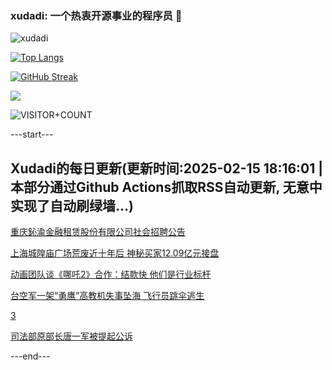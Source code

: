 ### xudadi: 一个热衷开源事业的程序员 👋

![xudadi](https://github-readme-stats-git-masterorgs-github-readme-stats-team.vercel.app/api?username=xudadi)

[![Top Langs](https://github-readme-stats.vercel.app/api/top-langs/?username=xudadi)](https://github.com/anuraghazra/github-readme-stats)

[![GitHub Streak](https://streak-stats.demolab.com?user=xudadi&locale=zh_Hans)](https://git.io/streak-stats)

![](https://raw.githubusercontent.com/xudadi/xudadi/main/assets/github-contribution-grid-snake.svg)

![VISITOR+COUNT](https://komarev.com/ghpvc/?username=xudadi&label=VISITOR+COUNT)


---start---

## Xudadi的每日更新(更新时间:2025-02-15 18:16:01 | 本部分通过Github Actions抓取RSS自动更新, 无意中实现了自动刷绿墙...)

[重庆鈊渝金融租赁股份有限公司社会招聘公告](https://www.gongkaoleida.com/article/2288821)

[上海城隍庙广场荒废近十年后 神秘买家12.09亿元接盘](https://m.163.com/news/article/JOD379P60512B07B.html)

[动画团队谈《哪吒2》合作：结款快 他们是行业标杆](https://m.163.com/news/article/JOEE1B510530JPVV.html)

[台空军一架“勇鹰”高教机失事坠海 飞行员跳伞逃生](https://m.163.com/news/article/JOEDLRGQ0514R9OJ.html)

[3](https://m.163.com/touch/news/sub/domestic)

[司法部原部长唐一军被提起公诉](https://m.163.com/news/article/JOE82KQ505148UCS.html)

---end---
